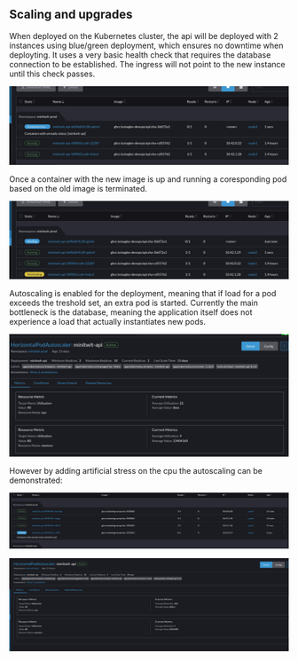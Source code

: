## Scaling and upgrades
When deployed on the Kubernetes cluster, the api will be deployed with 2 instances using blue/green deployment, which ensures no downtime when deployting.
It uses a very basic health check that requires the database connection to be established. The ingress will not point to the new instance until this check passes.

![bluegreen](images/bluegreen.png)  

Once a container with the new image is up and running a coresponding pod based on the old image is terminated.

![bluegreen](images/bluegreen2.png)  



Autoscaling is enabled for the deployment, meaning that if load for a pod exceeds the treshold set, an extra pod is started.
Currently the main bottleneck is the database, meaning the application itself does not experience a load that actually instantiates new pods.

![bluegreen](images/autoscaler.png)  


However by adding artificial stress on the cpu the autoscaling can be demonstrated:



![bluegreen](images/4repl.png)  

![bluegreen](images/res.png)  